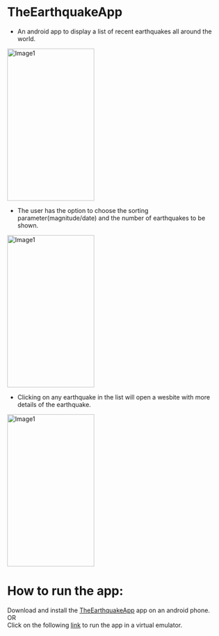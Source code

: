 # TheEarthquakeApp
* An android app to display a list of recent earthquakes all around the world.  

<img src="https://github.com/GurpreetSingh97/TheEarthquakeAndroidApp/blob/master/screenshots/list.png" alt="Image1" width="200" height="350">


* The user has the option to choose the sorting parameter(magnitude/date) and the number of earthquakes to be shown.  
<img src="https://github.com/GurpreetSingh97/TheEarthquakeAndroidApp/blob/master/screenshots/homePage.png" alt="Image1" width="200" height="350">


* Clicking on any earthquake in the list will open a wesbite with more details of the earthquake.  

<img src="https://github.com/GurpreetSingh97/TheEarthquakeAndroidApp/blob/master/screenshots/website.png" alt="Image1" width="200" height="350">

# How to run the app:  
Download and install the [TheEarthquakeApp](https://github.com/GurpreetSingh97/TheEarthquakeAndroidApp/tree/master/apkFile) app on an android phone.  
OR  
Click on the following [link](https://appetize.io/app/pda6cr3t8p58w6zcguk3j04fq8?device=nexus5&osVersion=8.1&scale=75) to run the app in a virtual emulator.

